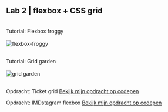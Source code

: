 ## Lab 2 | flexbox + CSS grid
  
  <br>Tutorial: Flexbox froggy<br><br>
  ![flexbox-froggy](https://github.com/abuijzen/2imd-webtech3-portfolio/blob/master/lab2-flexbox-grid/Flexbox-froggy-check.png)
 
 
 
  
  <br>Tutorial: Grid garden<br><br>
  ![grid garden](https://github.com/abuijzen/2imd-webtech3-portfolio/blob/master/lab2-flexbox-grid/grid-garden.png)
<br><br>

Opdracht: Ticket grid
[Bekijk mijn opdracht op codepen](https://codepen.io/abuijzen/pen/wOyEBE)

Opdracht: IMDstagram flexbox
[Bekijk mijn opdracht op codepen](https://codepen.io/abuijzen/pen/moXaPX)
